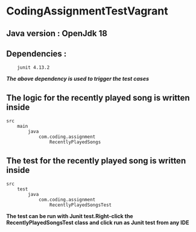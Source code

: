 # CodingAssignmentTestVagrant
## Java version : OpenJdk 18
## Dependencies :
        junit 4.13.2
***The above dependency is used to trigger the test cases***
## The logic for the recently played song is written inside
    src
        main
            java
                com.coding.assignment
                    RecentlyPlayedSongs
## The test for the recently played song is written inside
    src
        test
            java
                com.coding.assignment
                    RecentlyPlayedSongsTest
**The test can be run with Junit test.Right-click the RecentlyPlayedSongsTest class and click run as Junit test from any IDE**
    
